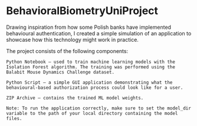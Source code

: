 # BehavioralBiometryUniProject

Drawing inspiration from how some Polish banks have implemented behavioural authentication, I created a simple simulation of an application to showcase how this technology might work in practice.

The project consists of the following components:

    Python Notebook – used to train machine learning models with the Isolation Forest algorithm. The training was performed using the Balabit Mouse Dynamics Challenge dataset.

    Python Script – a simple GUI application demonstrating what the behavioural-based authorization process could look like for a user.

    ZIP Archive – contains the trained ML model weights.

    Note: To run the application correctly, make sure to set the model_dir variable to the path of your local directory containing the model files.
